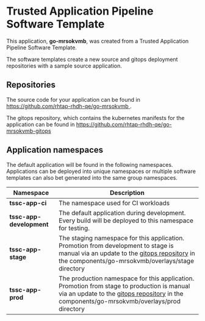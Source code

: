 # Trusted Application Pipeline Software Template

This application, **go-mrsokvmb**, was created from a Trusted Application Pipeline Software Template.

The software templates create a new source and gitops deployment repositories with a sample source application. 

## Repositories

The source code for your application can be found in [https://github.com/rhtap-rhdh-qe/go-mrsokvmb ](https://github.com/rhtap-rhdh-qe/go-mrsokvmb ).
 
The gitops repository, which contains the kubernetes manifests for the application can be found in 
[https://github.com/rhtap-rhdh-qe/go-mrsokvmb-gitops ](https://github.com/rhtap-rhdh-qe/go-mrsokvmb-gitops ) 

## Application namespaces 

The default application will be found in the following namespaces. Applications can be deployed into unique namespaces or multiple software templates can also bet generated into the same group namespaces.  

|  Namespace   |  Description   |  
| -------- | -------- |
| **tssc-app-ci** | The namespace used for CI workloads |
| **tssc-app-development** | The default application during development. Every build will be deployed to this namespace for testing. |
| **tssc-app-stage** | The staging namespace for this application. Promotion from development to stage is manual via an update to the [gitops repository](https://github.com/rhtap-rhdh-qe/go-mrsokvmb-gitops ) in the components/go-mrsokvmb/overlays/stage directory |
| **tssc-app-prod** | The production namespace for this application. Promotion from stage to production is manual via an update to the [gitops repository](https://github.com/rhtap-rhdh-qe/go-mrsokvmb-gitops ) in the components/go-mrsokvmb/overlays/prod directory |